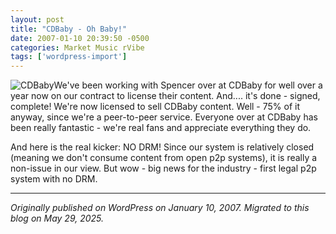 ```yaml
---
layout: post
title: "CDBaby - Oh Baby!"
date: 2007-01-10 20:39:50 -0500
categories: Market Music rVibe
tags: ['wordpress-import']
---
```


![CDBaby](http://meansofproduction.wordpress.com/wp-content/uploads/2007/01/babyhead_250_white.thumbnail.gif)We've been working with Spencer over at CDBaby for well over a year now on our contract to license their content. And.... it's done - signed, complete! We're now licensed to sell CDBaby content. Well - 75% of it anyway, since we're a peer-to-peer service. Everyone over at CDBaby has been really fantastic - we're real fans and appreciate everything they do.

And here is the real kicker: NO DRM! Since our system is relatively closed (meaning we don't consume content from open p2p systems), it is really a non-issue in our view. But wow - big news for the industry - first legal p2p system with no DRM.

---

*Originally published on WordPress on January 10, 2007. Migrated to this blog on May 29, 2025.*
